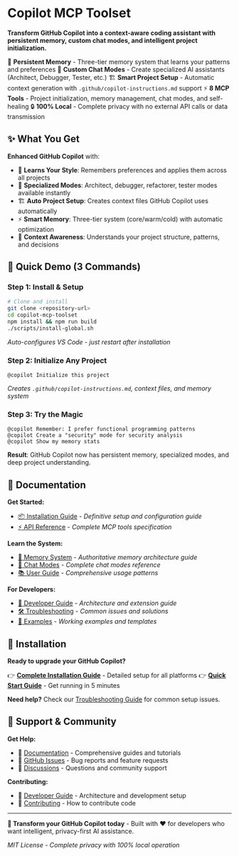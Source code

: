 # Copilot MCP Toolset

**Transform GitHub Copilot into a context-aware coding assistant with persistent memory, custom chat modes, and intelligent project initialization.**

🧠 **Persistent Memory** - Three-tier memory system that learns your patterns and preferences
🤖 **Custom Chat Modes** - Create specialized AI assistants (Architect, Debugger, Tester, etc.)
🏗️ **Smart Project Setup** - Automatic context generation with `.github/copilot-instructions.md` support
⚡ **8 MCP Tools** - Project initialization, memory management, chat modes, and self-healing
🔒 **100% Local** - Complete privacy with no external API calls or data transmission

## ✨ What You Get

**Enhanced GitHub Copilot** with:
- 🧠 **Learns Your Style**: Remembers preferences and applies them across all projects
- 🤖 **Specialized Modes**: Architect, debugger, refactorer, tester modes available instantly
- 🏗️ **Auto Project Setup**: Creates context files GitHub Copilot uses automatically
- ⚡ **Smart Memory**: Three-tier system (core/warm/cold) with automatic optimization
- 📁 **Context Awareness**: Understands your project structure, patterns, and decisions

## 🚀 Quick Demo (3 Commands)

### Step 1: Install & Setup
```bash
# Clone and install
git clone <repository-url>
cd copilot-mcp-toolset
npm install && npm run build
./scripts/install-global.sh
```
*Auto-configures VS Code - just restart after installation*

### Step 2: Initialize Any Project
```
@copilot Initialize this project
```
*Creates `.github/copilot-instructions.md`, context files, and memory system*

### Step 3: Try the Magic
```
@copilot Remember: I prefer functional programming patterns
@copilot Create a "security" mode for security analysis
@copilot Show my memory stats
```

**Result**: GitHub Copilot now has persistent memory, specialized modes, and deep project understanding.

## 📖 Documentation

**Get Started:**
- [📦 Installation Guide](docs/INSTALLATION.md) - *Definitive setup and configuration guide*
- [⚡ API Reference](docs/API_REFERENCE.md) - *Complete MCP tools specification*

**Learn the System:**
- [🧠 Memory System](docs/MEMORY_SYSTEM.md) - *Authoritative memory architecture guide*
- [🤖 Chat Modes](docs/CHAT_MODES.md) - *Complete chat modes reference*
- [📚 User Guide](docs/USER_GUIDE.md) - *Comprehensive usage patterns*

**For Developers:**
- [🔧 Developer Guide](docs/DEVELOPER_GUIDE.md) - *Architecture and extension guide*
- [🛠️ Troubleshooting](docs/TROUBLESHOOTING.md) - *Common issues and solutions*
- [📝 Examples](examples/) - *Working examples and templates*

## 🚀 Installation

**Ready to upgrade your GitHub Copilot?**

👉 **[Complete Installation Guide](docs/INSTALLATION.md)** - Detailed setup for all platforms
👉 **[Quick Start Guide](docs/API_REFERENCE.md#quick-start)** - Get running in 5 minutes

**Need help?** Check our [Troubleshooting Guide](docs/TROUBLESHOOTING.md) for common setup issues.

## 🤝 Support & Community

**Get Help:**
- 📖 [Documentation](docs/) - Comprehensive guides and tutorials
- 🐛 [GitHub Issues](../../issues) - Bug reports and feature requests
- 💬 [Discussions](../../discussions) - Questions and community support

**Contributing:**
- 🔧 [Developer Guide](docs/DEVELOPER_GUIDE.md) - Architecture and development setup
- 🚀 [Contributing](docs/DEVELOPER_GUIDE.md#contributing) - How to contribute code

---

**🎯 Transform your GitHub Copilot today** - Built with ❤️ for developers who want intelligent, privacy-first AI assistance.

*MIT License - Complete privacy with 100% local operation*